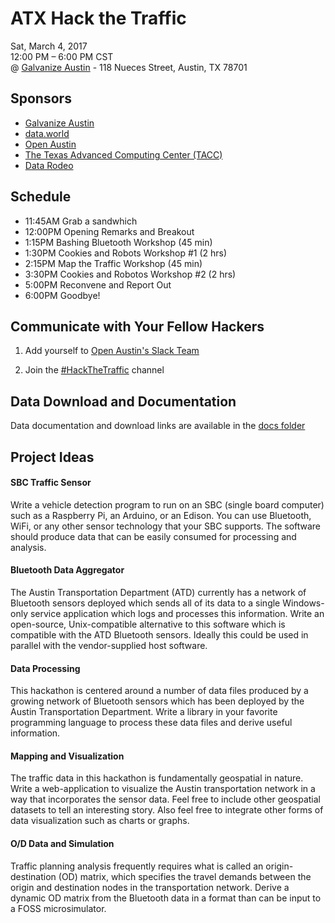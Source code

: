 # ATX Hack the Traffic

Sat, March 4, 2017  
12:00 PM – 6:00 PM CST  
@ [Galvanize Austin](http://www.galvanize.com/campuses/austin-2nd-street-district/) - 118 Nueces Street, Austin, TX 78701  

## Sponsors

 * [Galvanize Austin](http://www.galvanize.com/campuses/austin-2nd-street-district/)  
 * [data.world](http://data.world)  
 * [Open Austin](http://open-austin.org)  
 * [The Texas Advanced Computing Center (TACC)](http://tacc.utexas.edu)  
 * [Data Rodeo](http://datarodeo.org)  


## Schedule

 * 11:45AM Grab a sandwhich
 * 12:00PM Opening Remarks and Breakout
 * 1:15PM Bashing Bluetooth Workshop (45 min)
 * 1:30PM Cookies and Robots Workshop #1 (2 hrs)
 * 2:15PM Map the Traffic Workshop (45 min)
 * 3:30PM Cookies and Robotos Workshop #2 (2 hrs)
 * 5:00PM Reconvene and Report Out
 * 6:00PM Goodbye!

## Communicate with Your Fellow Hackers

1. Add yourself to [Open Austin's Slack Team](http://slack.open-austin.org)

2. Join the [#HackTheTraffic](https://open-austin.slack.com/messages/hackthetraffic/) channel

## Data Download and Documentation
Data documentation and download links are available in the [docs folder](https://github.com/cityofaustin/hack-the-traffic/tree/master/docs)

## Project Ideas

#### SBC Traffic Sensor

Write a vehicle detection program to run on an SBC (single board computer) such as a Raspberry Pi, an Arduino, or an Edison. You can use Bluetooth, WiFi, or any other sensor technology that your SBC supports. The software should produce data that can be easily consumed for processing and analysis.


#### Bluetooth Data Aggregator

The Austin Transportation Department (ATD) currently has a network of Bluetooth sensors deployed which sends all of its data to a single Windows-only service application which logs and processes this information. Write an open-source, Unix-compatible alternative to this software which is compatible with the ATD Bluetooth sensors. Ideally this could be used in parallel with the vendor-supplied host software.


#### Data Processing

This hackathon is centered around a number of data files produced by a growing network of Bluetooth sensors which has been deployed by the Austin Transportation Department. Write a library in your favorite programming language to process these data files and derive useful information.


#### Mapping and Visualization

The traffic data in this hackathon is fundamentally geospatial in nature. Write a web-application to visualize the Austin transportation network in a way that incorporates the sensor data. Feel free to include other geospatial datasets to tell an interesting story. Also feel free to integrate other forms of data visualization such as charts or graphs.


#### O/D Data and Simulation

Traffic planning analysis frequently requires what is called an origin-destination (OD) matrix, which specifies the travel demands between the origin and destination nodes in the transportation network. Derive a dynamic OD matrix from the Bluetooth data in a format than can be input to a FOSS microsimulator.
